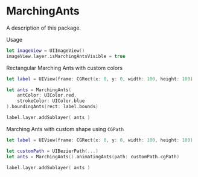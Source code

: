 # MarchingAnts

A description of this package.

Usage
```swift
let imageView = UIImageView()
imageView.layer.isMarchingAntsVisible = true
```

Rectangular Marching Ants with custom colors
```swift
let label = UIView(frame: CGRect(x: 0, y: 0, width: 100, height: 100)

let ants = MarchingAnts(
    antColor: UIColor.red, 
    strokeColor: UIColor.blue
).boundingAnts(rect: label.bounds)

label.layer.addSublayer( ants )
```

Marching Ants with custom shape using `CGPath`
```swift
let label = UIView(frame: CGRect(x: 0, y: 0, width: 100, height: 100)

let customPath = UIBezierPath(...)
let ants = MarchingAnts().animatingAnts(path: customPath.cgPath)

label.layer.addSublayer( ants )
```


